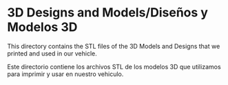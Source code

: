 3D Designs and Models/Diseños y Modelos 3D
====  

This directory contains the STL files of the 3D Models and Designs that we printed and used in our vehicle.  
  
Este directorio contiene los archivos STL de los modelos 3D que utilizamos para imprimir y usar en nuestro vehiculo.

